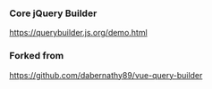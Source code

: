 ### Core jQuery Builder

https://querybuilder.js.org/demo.html

### Forked from

https://github.com/dabernathy89/vue-query-builder
